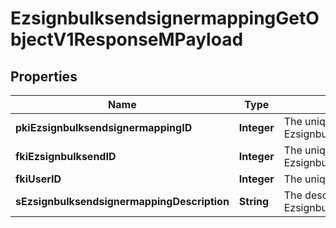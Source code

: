 

# EzsignbulksendsignermappingGetObjectV1ResponseMPayload

## Properties

Name | Type | Description | Notes
------------ | ------------- | ------------- | -------------
**pkiEzsignbulksendsignermappingID** | **Integer** | The unique ID of the Ezsignbulksendsignermapping | 
**fkiEzsignbulksendID** | **Integer** | The unique ID of the Ezsignbulksend | 
**fkiUserID** | **Integer** | The unique ID of the User |  [optional]
**sEzsignbulksendsignermappingDescription** | **String** | The description of the Ezsignbulksendsignermapping | 




